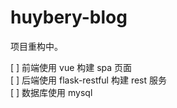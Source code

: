 # huybery-blog

项目重构中。

[ ] 前端使用 vue 构建 spa 页面  
[ ] 后端使用 flask-restful 构建 rest 服务   
[ ] 数据库使用 mysql

